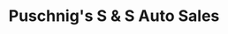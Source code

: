 ---
title: "Puschnig's S & S Auto Sales"
url: /franklin/puschnigs-s-und-s-auto-sales/
shop: Autohaus
---